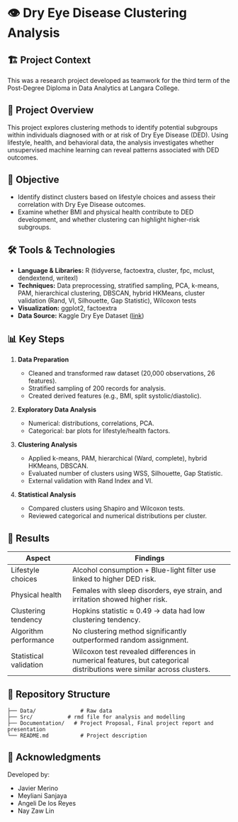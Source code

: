 # 👁️ Dry Eye Disease Clustering Analysis 

## 🏗️ Project Context  
This was a research project developed as teamwork for the third term of the Post-Degree Diploma in Data Analytics at Langara College.  

## 📌 Project Overview  
This project explores clustering methods to identify potential subgroups within individuals diagnosed with or at risk of Dry Eye Disease (DED). Using lifestyle, health, and behavioral data, the analysis investigates whether unsupervised machine learning can reveal patterns associated with DED outcomes.  

## 🎯 Objective  
- Identify distinct clusters based on lifestyle choices and assess their correlation with Dry Eye Disease outcomes.  
- Examine whether BMI and physical health contribute to DED development, and whether clustering can highlight higher-risk subgroups.  

## 🛠 Tools & Technologies  
- **Language & Libraries:** R (tidyverse, factoextra, cluster, fpc, mclust, dendextend, writexl)  
- **Techniques:** Data preprocessing, stratified sampling, PCA, k-means, PAM, hierarchical clustering, DBSCAN, hybrid HKMeans, cluster validation (Rand, VI, Silhouette, Gap Statistic), Wilcoxon tests  
- **Visualization:** ggplot2, factoextra  
- **Data Source:** Kaggle Dry Eye Dataset ([link](https://www.kaggle.com/datasets/dakshnagra/dry-eye-disease/data))  

## 📊 Key Steps  
1. **Data Preparation**  
   - Cleaned and transformed raw dataset (20,000 observations, 26 features).  
   - Stratified sampling of 200 records for analysis.  
   - Created derived features (e.g., BMI, split systolic/diastolic).  

2. **Exploratory Data Analysis**  
   - Numerical: distributions, correlations, PCA.  
   - Categorical: bar plots for lifestyle/health factors.  

3. **Clustering Analysis**  
   - Applied k-means, PAM, hierarchical (Ward, complete), hybrid HKMeans, DBSCAN.  
   - Evaluated number of clusters using WSS, Silhouette, Gap Statistic.  
   - External validation with Rand Index and VI.  

4. **Statistical Analysis**  
   - Compared clusters using Shapiro and Wilcoxon tests.  
   - Reviewed categorical and numerical distributions per cluster.  

## 🚀 Results  
| Aspect                 | Findings                                                                 |
|-------------------------|--------------------------------------------------------------------------|
| Lifestyle choices       | Alcohol consumption + Blue-light filter use linked to higher DED risk.   |
| Physical health         | Females with sleep disorders, eye strain, and irritation showed higher risk. |
| Clustering tendency     | Hopkins statistic ≈ 0.49 → data had low clustering tendency.             |
| Algorithm performance   | No clustering method significantly outperformed random assignment.       |
| Statistical validation  | Wilcoxon test revealed differences in numerical features, but categorical distributions were similar across clusters. |  

## 📂 Repository Structure  
```
├── Data/              # Raw data
├── Src/           # rmd file for analysis and modelling
├── Documentation/   # Project Proposal, Final project report and presentation
└── README.md          # Project description
```

## 🙌 Acknowledgments
Developed by:  
- Javier Merino  
- Meyliani Sanjaya  
- Angeli De los Reyes  
- Nay Zaw Lin  
